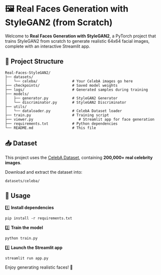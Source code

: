 # 🖼️ Real Faces Generation with StyleGAN2 (from Scratch)

Welcome to **Real Faces Generation with StyleGAN2**, a PyTorch project that trains StyleGAN2 from scratch to generate realistic 64x64 facial images, complete with an interactive Streamlit app.

## 📂 Project Structure
```
Real-Faces-StyleGAN2/
├── datasets/
│   └── celeba/                # Your CelebA images go here
├── checkpoints/               # Saved model weights
├── logs/                      # Generated samples during training
├── models/
│   ├── generator.py           # StyleGAN2 Generator
│   └── discriminator.py       # StyleGAN2 Discriminator
├── utils/
│   └── dataloader.py          # CelebA Dataset loader
├── train.py                   # Training script
├── viewer.py                     # Streamlit app for face generation
├── requirements.txt           # Python dependencies
└── README.md                  # This file
```

## 📥 Dataset
This project uses the [CelebA Dataset](http://mmlab.ie.cuhk.edu.hk/projects/CelebA.html), containing **200,000+ real celebrity images**.

Download and extract the dataset into:
```
datasets/celeba/
```

## 🚀 Usage

1️⃣ **Install dependencies**
```
pip install -r requirements.txt
```

2️⃣ **Train the model**
```
python train.py
```

3️⃣ **Launch the Streamlit app**
```
streamlit run app.py
```

Enjoy generating realistic faces! 🎨
